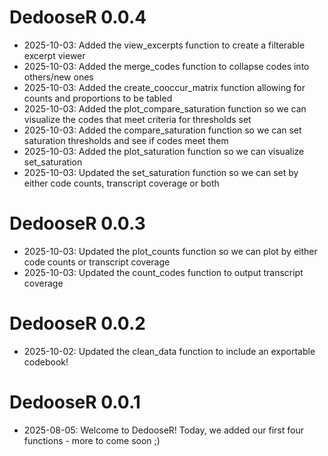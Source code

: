 # DedooseR 0.0.4
* 2025-10-03: Added the view_excerpts function to create a filterable excerpt viewer
* 2025-10-03: Added the merge_codes function to collapse codes into others/new ones
* 2025-10-03: Added the create_cooccur_matrix function allowing for counts and proportions to be tabled
* 2025-10-03: Added the plot_compare_saturation function so we can visualize the codes that meet criteria for thresholds set
* 2025-10-03: Added the compare_saturation function so we can set saturation thresholds and see if codes meet them
* 2025-10-03: Added the plot_saturation function so we can visualize set_saturation
* 2025-10-03: Updated the set_saturation function so we can set by either code counts, transcript coverage or both

# DedooseR 0.0.3
* 2025-10-03: Updated the plot_counts function so we can plot by either code counts or transcript coverage
* 2025-10-03: Updated the count_codes function to output transcript coverage

# DedooseR 0.0.2
* 2025-10-02: Updated the clean_data function to include an exportable codebook!

# DedooseR 0.0.1

* 2025-08-05: Welcome to DedooseR! Today, we added our first four functions - more to come soon ;) 


